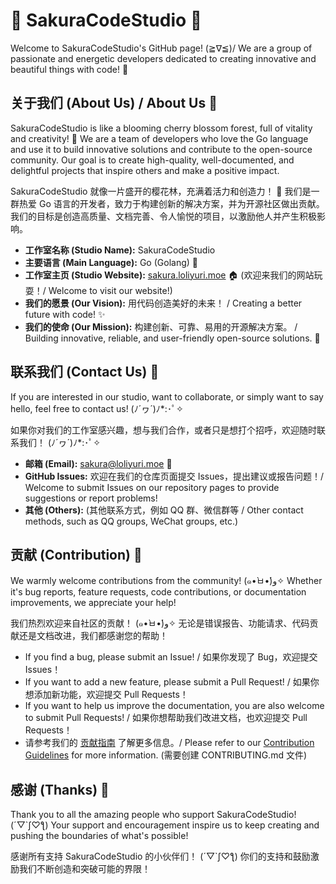 # 🌸 SakuraCodeStudio 🌸

Welcome to SakuraCodeStudio's GitHub page! (≧∇≦)/ We are a group of passionate and energetic developers dedicated to creating innovative and beautiful things with code! 💖

## 关于我们 (About Us) / About Us 💖

SakuraCodeStudio is like a blooming cherry blossom forest, full of vitality and creativity! 🌸 We are a team of developers who love the Go language and use it to build innovative solutions and contribute to the open-source community. Our goal is to create high-quality, well-documented, and delightful projects that inspire others and make a positive impact.

SakuraCodeStudio 就像一片盛开的樱花林，充满着活力和创造力！ 🌸 我们是一群热爱 Go 语言的开发者，致力于构建创新的解决方案，并为开源社区做出贡献。 我们的目标是创造高质量、文档完善、令人愉悦的项目，以激励他人并产生积极影响。

*   **工作室名称 (Studio Name):** SakuraCodeStudio
*   **主要语言 (Main Language):** Go (Golang) 🐹
*   **工作室主页 (Studio Website):** [sakura.loliyuri.moe](https://sakura.loliyuri.moe) 🏠 (欢迎来我们的网站玩耍！/ Welcome to visit our website!)
*   **我们的愿景 (Our Vision):** 用代码创造美好的未来！ / Creating a better future with code! ✨
*   **我们的使命 (Our Mission):** 构建创新、可靠、易用的开源解决方案。 / Building innovative, reliable, and user-friendly open-source solutions. 🚀

## 联系我们 (Contact Us) 💌

If you are interested in our studio, want to collaborate, or simply want to say hello, feel free to contact us! (ﾉ´ヮ´)ﾉ\*:･ﾟ✧

如果你对我们的工作室感兴趣，想与我们合作，或者只是想打个招呼，欢迎随时联系我们！ (ﾉ´ヮ´)ﾉ\*:･ﾟ✧

*   **邮箱 (Email):** sakura@loliyuri.moe 📧
*   **GitHub Issues:** 欢迎在我们的仓库页面提交 Issues，提出建议或报告问题！/ Welcome to submit Issues on our repository pages to provide suggestions or report problems!
*   **其他 (Others):** (其他联系方式，例如 QQ 群、微信群等 / Other contact methods, such as QQ groups, WeChat groups, etc.)

## 贡献 (Contribution) 🤝

We warmly welcome contributions from the community! (๑•̀ㅂ•́)و✧  Whether it's bug reports, feature requests, code contributions, or documentation improvements, we appreciate your help!

我们热烈欢迎来自社区的贡献！ (๑•̀ㅂ•́)و✧ 无论是错误报告、功能请求、代码贡献还是文档改进，我们都感谢您的帮助！

*   If you find a bug, please submit an Issue! / 如果你发现了 Bug，欢迎提交 Issues！
*   If you want to add a new feature, please submit a Pull Request! / 如果你想添加新功能，欢迎提交 Pull Requests！
*   If you want to help us improve the documentation, you are also welcome to submit Pull Requests! / 如果你想帮助我们改进文档，也欢迎提交 Pull Requests！
*   请参考我们的 [贡献指南](CONTRIBUTING.md) 了解更多信息。/ Please refer to our [Contribution Guidelines](CONTRIBUTING.md) for more information. (需要创建 CONTRIBUTING.md 文件)

## 感谢 (Thanks) 🙏

Thank you to all the amazing people who support SakuraCodeStudio! (´▽\`ʃ♡ƪ) Your support and encouragement inspire us to keep creating and pushing the boundaries of what's possible!

感谢所有支持 SakuraCodeStudio 的小伙伴们！ (´▽\`ʃ♡ƪ) 你们的支持和鼓励激励我们不断创造和突破可能的界限！

